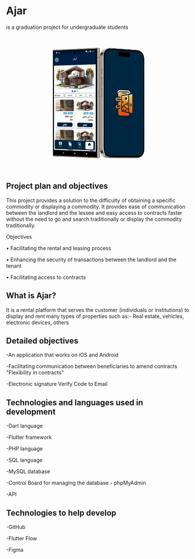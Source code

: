 # Ajar

is a graduation project for undergraduate students

<br>
<br>
<div style="width: 500; display: flex; justify-content: center;">
  <img src="https://raw.githubusercontent.com/ion7l/Graduation_Project_Ajar/main/images/Galaxy%20S24%20Ultra%20Mockup%20Titanium%20Gray%20Right.png" height="300">
  <img src="https://raw.githubusercontent.com/ion7l/Graduation_Project_Ajar/main/images/iPhone%2015%20Pro%20Portrait%20Left%20Mockup.png" height="300">
</div>
<br>
<br>

## Project plan and objectives

This project provides a solution to the difficulty of obtaining a specific commodity or displaying a commodity. It provides ease of communication between the landlord and the lessee and easy access to contracts faster without the need to go and search traditionally or display the commodity traditionally.


Objectives

<p>• Facilitating the rental and leasing process</p>
<p>• Enhancing the security of transactions between the landlord and the tenant</p>
<p>• Facilitating access to contracts</p>

## What is Ajar?

It is a rental platform that serves the customer (individuals or institutions) to display and rent many types of properties such as:-
Real estate, vehicles, electronic devices, others

## Detailed objectives

<p>-An application that works on iOS and Android</p>
<p>-Facilitating communication between beneficiaries to amend contracts "Flexibility in contracts"</p>
<p>-Electronic signature Verify Code to Email</p>

## Technologies and languages ​​used in development

<p>-Dart language</p>
<p>-Flutter framework</p>
<p>-PHP language</p>
<p>-SQL language</p>
<p>-MySQL database</p>
<p>-Control Board for managing the database - phpMyAdmin</p>
<p>-API</p>

## Technologies to help develop

<p>-GitHub</p>
<p>-Flutter Flow</p>
<p>-Figma</p>
